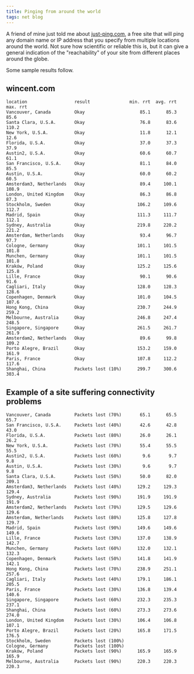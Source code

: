 ```yaml
---
title: Pinging from around the world
tags: net blog
---
```


A friend of mine just told me about [just-ping.com](http://just-ping.com/), a free site that will ping any domain name or IP address that you specify from multiple locations around the world. Not sure how scientific or reliable this is, but it can give a general indication of the "reachability" of your site from different places around the globe.

Some sample results follow.

## wincent.com

    location                  result               min. rrt  avg. rrt  max. rrt 
    Vancouver, Canada         Okay                     85.1      85.3      85.6 
    Santa Clara, U.S.A.       Okay                     76.8      83.6     110.2 
    New York, U.S.A.          Okay                     11.8      12.1      12.6 
    Florida, U.S.A.           Okay                     37.0      37.3      37.9 
    Austin2, U.S.A.           Okay                     60.6      60.7      61.1 
    San Francisco, U.S.A.     Okay                     81.1      84.0      85.5 
    Austin, U.S.A.            Okay                     60.0      60.2      60.5 
    Amsterdam3, Netherlands   Okay                     89.4     100.1     108.9 
    London, United Kingdom    Okay                     86.3      86.8      87.3 
    Stockholm, Sweden         Okay                    106.2     109.6     112.7 
    Madrid, Spain             Okay                    111.3     111.7     112.1 
    Sydney, Australia         Okay                    219.8     220.2     221.2 
    Amsterdam, Netherlands    Okay                     93.4      96.7      97.7 
    Cologne, Germany          Okay                    101.1     101.5     101.8 
    Munchen, Germany          Okay                    101.1     101.5     101.8 
    Kraków, Poland            Okay                    125.2     125.6     125.8 
    Lille, France             Okay                     90.1      90.6      91.6 
    Cagliari, Italy           Okay                    128.0     128.3     128.6 
    Copenhagen, Denmark       Okay                    101.0     104.5     107.6 
    Hong Kong, China          Okay                    230.7     244.9     259.2 
    Melbourne, Australia      Okay                    246.8     247.4     248.5 
    Singapore, Singapore      Okay                    261.5     261.7     261.9 
    Amsterdam2, Netherlands   Okay                     89.6      99.8     109.2 
    Porto Alegre, Brazil      Okay                    153.2     159.0     161.9 
    Paris, France             Okay                    107.8     112.2     117.6 
    Shanghai, China           Packets lost (10%)      299.7     300.6     303.4

## Example of a site suffering connectivity problems

    Vancouver, Canada         Packets lost (70%)       65.1      65.5      65.7 
    San Francisco, U.S.A.     Packets lost (40%)       42.6      42.8      43.0 
    Florida, U.S.A.           Packets lost (80%)       26.0      26.1      26.2 
    New York, U.S.A.          Packets lost (70%)       55.4      55.5      55.5 
    Austin2, U.S.A.           Packets lost (60%)        9.6       9.7       9.8 
    Austin, U.S.A.            Packets lost (30%)        9.6       9.7       9.8 
    Santa Clara, U.S.A.       Packets lost (50%)       50.0      82.0     209.1 
    Amsterdam3, Netherlands   Packets lost (40%)      129.2     129.3     129.4 
    Sydney, Australia         Packets lost (90%)      191.9     191.9     191.9 
    Amsterdam2, Netherlands   Packets lost (70%)      129.5     129.6     129.6 
    Amsterdam, Netherlands    Packets lost (80%)      125.8     127.8     129.7 
    Madrid, Spain             Packets lost (90%)      149.6     149.6     149.6 
    Lille, France             Packets lost (30%)      137.0     138.9     142.7 
    Munchen, Germany          Packets lost (60%)      132.0     132.1     132.3 
    Copenhagen, Denmark       Packets lost (50%)      141.8     141.9     142.1 
    Hong Kong, China          Packets lost (70%)      238.9     251.1     257.6 
    Cagliari, Italy           Packets lost (40%)      179.1     186.1     205.5 
    Paris, France             Packets lost (30%)      136.8     139.4     140.6 
    Singapore, Singapore      Packets lost (60%)      232.3     235.3     237.1 
    Shanghai, China           Packets lost (60%)      273.3     273.6     274.0 
    London, United Kingdom    Packets lost (30%)      106.4     106.8     107.1 
    Porto Alegre, Brazil      Packets lost (20%)      165.8     171.5     176.5 
    Stockholm, Sweden         Packets lost (100%)                               
    Cologne, Germany          Packets lost (100%)                               
    Kraków, Poland            Packets lost (90%)      165.9     165.9     165.9 
    Melbourne, Australia      Packets lost (90%)      220.3     220.3     220.3
